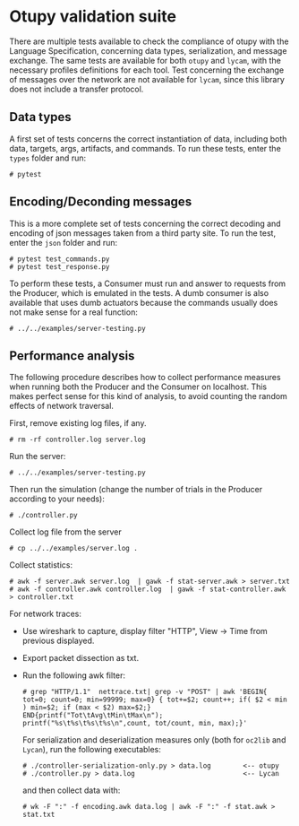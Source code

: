 # Otupy validation suite

There are multiple tests available to check the compliance of otupy with the Language Specification, concerning data types, serialization, and message exchange. The same tests are available for both ```otupy``` and ```lycam```, with the necessary profiles definitions for each tool. Test concerning the exchange of messages over the network are not available for ```lycam```, since this library does not include a transfer protocol.

## Data types
A first set of tests concerns the correct instantiation of data, including both data, targets, args, artifacts, and commands.
To run these tests, enter the ```types``` folder and run:
```
# pytest
```

## Encoding/Deconding messages
This is a more complete set of tests concerning the correct decoding and encoding of json messages taken from a third party site.
To run the test, enter the ```json``` folder and run:
```
# pytest test_commands.py
# pytest test_response.py
```
To perform these tests, a Consumer must run and answer to requests from the Producer, which is emulated in the tests. A dumb consumer is also available that uses dumb actuators because the commands usually does not make sense for a real function:
```
# ../../examples/server-testing.py
```

## Performance analysis 
The following procedure describes how to collect performance measures when running both the Producer and the Consumer on localhost. This makes perfect sense for this kind of analysis, to avoid counting the random effects of network traversal.

First, remove existing log files, if any.
```
# rm -rf controller.log server.log
```
Run the server:
```
# ../../examples/server-testing.py
```

Then run the simulation (change the number of trials in the Producer according to your needs):
```
# ./controller.py
```

Collect log file from the server
```
# cp ../../examples/server.log .
```

Collect statistics:
```
# awk -f server.awk server.log  | gawk -f stat-server.awk > server.txt
# awk -f controller.awk controller.log  | gawk -f stat-controller.awk > controller.txt
```

For network traces:
- Use wireshark to capture, display filter "HTTP", View -> Time from previous displayed.
- Export packet dissection as txt.
- Run the following awk filter:
  ```
  # grep "HTTP/1.1"  nettrace.txt| grep -v "POST" | awk 'BEGIN{ tot=0; count=0; min=99999; max=0} { tot+=$2; count++; if( $2 < min ) min=$2; if (max < $2) max=$2;} END{printf("Tot\tAvg\tMin\tMax\n"); printf("%s\t%s\t%s\t%s\n",count, tot/count, min, max);}'
  ```

  For serialization and deserialization measures only (both for ```oc2lib``` and ```Lycan```), run the following executables:
  ```
  # ./controller-serialization-only.py > data.log        <-- otupy
  # ./controller.py > data.log                           <-- Lycan
  ```
  and then collect data with:
  ```
  # wk -F ":" -f encoding.awk data.log | awk -F ":" -f stat.awk > stat.txt
  ```
  

